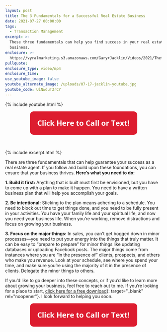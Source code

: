 ```yaml
---
layout: post
title: The 3 Fundamentals for a Successful Real Estate Business
date: 2021-07-27 00:00:00
tags:
  - Transaction Management
excerpt: >-
  These three fundamentals can help you find success in your real estate
  business.
enclosure: >-
  https://vyralmarketing.s3.amazonaws.com/Gary+Jacklin/Videos/2021/The+3+Fundamentals+for+a+Successful+Real+Estate+Business.mp4
pullquote:
enclosure_type: video/mp4
enclosure_time:
use_youtube_image: false
youtube_alternate_image: /uploads/07-17-jacklin-youtube.jpg
youtube_code: UiNwduT3rCY
---
```

{% include youtube.html %}

<center><a href="tel:6306382600"><img width="345" height="75" src="uploads/Button - 345.png" /></a></center>

&nbsp;

{% include excerpt.html %}

There are three fundamentals that can help guarantee your success as a real estate agent. If you follow and build upon these foundations, you can ensure that your business thrives. **Here’s what you need to do:**

**1\. Build it first:** Anything that is built must first be envisioned, but you have to come up with a plan to make it happen. You need to have a written business plan that will help you accomplish your goals.

**2\. Be intentional:** Sticking to the plan means adhering to a schedule. You need to block out time to get things done, and you need to be fully present in your activities. You have your family life and your spiritual life, and now you need your business life. When you’re working, remove distractions and focus on growing your business.

**3\. Focus on the major things:** In sales, you can’t get bogged down in minor processes—you need to put your energy into the things that truly matter. It can be easy to “prepare to prepare” for minor things like updating databases or uploading Facebook posts. The major things come from instances where you are “in the presence of” clients, prospects, and others who make you revenue. Look at your schedule, see where you spend your time, and make sure you’re using the majority of it in the presence of clients. Delegate the minor things to others.

If you’d like to go deeper into these concepts, or if you’d like to learn more about growing your business, feel free to reach out to me. If you’re looking for a place to start, [<u>click here for a free download</u>](https://join.gochicagolandhomes.com/ask/58242ecbeb328b03b00891a17fab7920){: target="_blank" rel="noopener"}. I look forward to helping you soon.

<center><a href="tel:6306382600"><img width="345" height="75" src="uploads/Button - 345.png" /></a></center>
